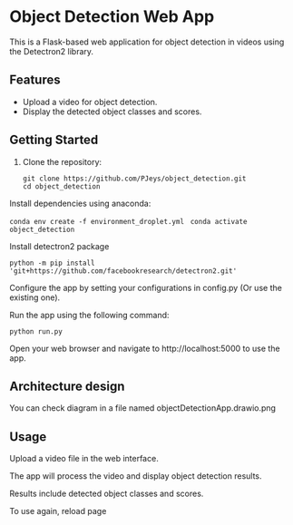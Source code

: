 # Object Detection Web App

This is a Flask-based web application for object detection in videos using the Detectron2 library.

## Features

- Upload a video for object detection.
- Display the detected object classes and scores.

## Getting Started

1. Clone the repository:

   ```
   git clone https://github.com/PJeys/object_detection.git
   cd object_detection
Install dependencies using anaconda:


```conda env create -f environment_droplet.yml ```
```conda activate object_detection```


Install detectron2 package

```python -m pip install 'git+https://github.com/facebookresearch/detectron2.git'```

Configure the app by setting your configurations in config.py (Or use the existing one).

Run the app using the following command:


```python run.py```

Open your web browser and navigate to http://localhost:5000 to use the app.

## Architecture design

You can check diagram in a file named objectDetectionApp.drawio.png

## Usage

Upload a video file in the web interface.

The app will process the video and display object detection results.

Results include detected object classes and scores.

To use again, reload page
